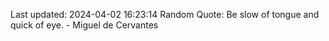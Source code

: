 Last updated: 2024-04-02 16:23:14
Random Quote: Be slow of tongue and quick of eye. - Miguel de Cervantes
